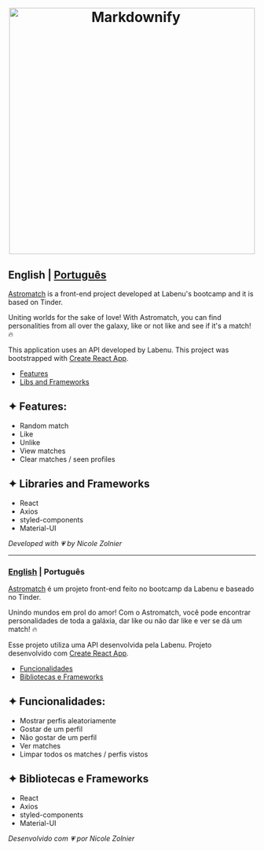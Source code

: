 <h1 align="center">
  <br>
  <a href="https://astromatch-nz.surge.sh/"><img src="https://svgur.com/i/VU_.svg" alt="Markdownify" width="500"></a>
  <br>
</h1>

<a id="en-readme"></a>
## English | [Português](#pt-readme)

[Astromatch](https://astromatch-nz.surge.sh/) is a front-end project developed at Labenu's bootcamp and it is based on Tinder.

Uniting worlds for the sake of love! With Astromatch, you can find personalities from all over the galaxy, like or not like and see if it's a match! 🔥

This application uses an API developed by Labenu.
This project was bootstrapped with [Create React App](https://github.com/facebook/create-react-app).

<a name="menu"></a>
-    [Features](#features)
- [Libs and Frameworks](#libs)

<a id="features"></a>
## ✦ Features:
* Random match
* Like
* Unlike
* View matches
* Clear matches / seen profiles

<a id="libs"></a>
## ✦ Libraries and Frameworks
* React
* Axios
* styled-components
* Material-UI

*Developed with 💗 by Nicole Zolnier*

-------

<a id="pt-readme"></a>
### [English](#en-readme) | Português
[Astromatch](https://astromatch-nz.surge.sh/) é um projeto front-end feito no bootcamp da Labenu e baseado no Tinder.

Unindo mundos em prol do amor! Com o Astromatch, você pode encontrar personalidades de toda a galáxia, dar like ou não dar like e ver se dá um match! 🔥

Esse projeto utiliza uma API desenvolvida pela Labenu. Projeto desenvolvido com [Create React App](https://github.com/facebook/create-react-app).

<a name="pt-menu"></a>
- [Funcionalidades](#funcionalidades)
- [Bibliotecas e Frameworks](#bibliotecas)

<a id="funcionalidades"></a>
## ✦ Funcionalidades:
* Mostrar perfis aleatoriamente
* Gostar de um perfil
* Não gostar de um perfil
* Ver matches
* Limpar todos os matches / perfis vistos 

<a id="bibliotecas"></a>
## ✦ Bibliotecas e Frameworks
* React
* Axios
* styled-components
* Material-UI


*Desenvolvido com 💗 por Nicole Zolnier*
